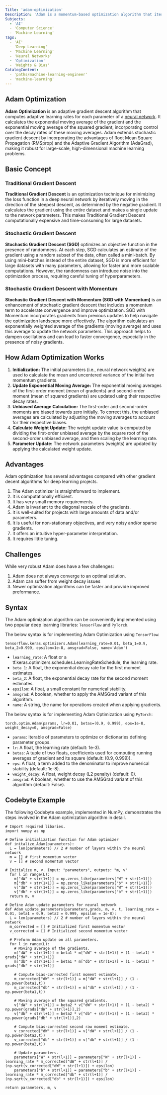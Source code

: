 ```yaml
---
Title: 'adam-optimization' 
Description: 'Adam is a momentum-based optimization algorithm that iteratively updates the weights and learning rates in a deep neural network during training.' 
Subjects: 
  - 'AI'
  - 'Computer Science'
  - 'Machine Learning'
Tags: 
  - 'AI'
  - 'Deep Learning'
  - 'Machine Learning'
  - 'Neural Networks'
  - 'Optimization'
  - 'Weights & Bias'
CatalogContent: 
  - 'paths/machine-learning-engineer'
  - 'machine-learning'
---
```


## Adam Optimization

**Adam Optimization** is an adaptive gradient descent algorithm that computes adaptive learning rates for each parameter of a [neural network](https://www.codecademy.com/resources/docs/ai/neural-networks). It calculates the exponential moving average of the gradient and the exponential moving average of the squared gradient, incorporating control over the decay rates of these moving averages. Adam extends stochastic gradient descent by incorporating the advantages of Root Mean Square Propagation (RMSprop) and the Adaptive Gradient Algorithm (AdaGrad), making it robust for large-scale, high-dimensional machine learning problems.

## Basic Concept

### Traditional Gradient Descent

**Traditional Gradient Descent** is an optimization technique for minimizing the loss function in a deep neural network by iteratively moving in the direction of the steepest descent, as determined by the negative gradient. It calculates the gradient using the entire dataset and makes a single update to the network parameters. This makes Traditional Gradient Descent computationally expensive and time-consuming for large datasets.

### Stochastic Gradient Descent

**Stochastic Gradient Descent (SGD)** optimizes an objective function in the presence of randomness. At each step, SGD calculates an estimate of the gradient using a random subset of the data, often called a mini-batch. By using mini-batches instead of the entire dataset, SGD is more efficient for large datasets with many parameters, allowing for faster and more scalable computations. However, the randomness can introduce noise into the optimization process, requiring careful tuning of hyperparameters.

### Stochastic Gradient Descent with Momentum

**Stochastic Gradient Descent with Momentum (SGD with Momentum)** is an enhancement of stochastic gradient descent that includes a momentum term to accelerate convergence and improve optimization. SGD with Momentum incorporates gradients from previous updates to help navigate the optimization landscape more effectively. The algorithm calculates an exponentially weighted average of the gradients (moving average) and uses this average to update the network parameters. This approach helps to dampen oscillations and can lead to faster convergence, especially in the presence of noisy gradients.

## How Adam Optimization Works

1. **Initialization:** The initial parameters (i.e., neural network weights) are used to calculate the mean and uncentered variance of the initial two momentum gradients.
2. **Update Exponential Moving Average:** The exponential moving averages of the first-order moment (mean of gradients) and second-order moment (mean of squared gradients) are updated using their respective decay rates.
3. **Unbiased Average Calculation:** The first-order and second-order moments are biased towards zero initially. To correct this, the unbiased averages are calculated by adjusting the moving averages to account for their respective biases.
4. **Calculate Weight Update:** The weight update value is computed by dividing the first-order unbiased average by the square root of the second-order unbiased average, and then scaling by the learning rate.
5. **Parameter Update:** The network parameters (weights) are updated by applying the calculated weight update.

## Advantages

Adam optimization has several advantages compared with other gradient decent algorithms for deep learning projects.

1. The Adam optimizer is straightforward to implement.
2. It is computationally efficient.
3. It has very small memory requirements.
4. Adam is invariant to the diagonal rescale of the gradients.
5. It is well-suited for projects with large amounts of data and/or parameters.
6. It is useful for non-stationary objectives, and very noisy and/or sparse gradients.
7. It offers an intuitive hyper-parameter interpretation.
8. It requires little tuning.

## Challenges

While very robust Adam does have a few challenges:

1. Adam does not always converge to an optimal solution.
2. Adam can suffer from weight decay issues
3. Newer optimization algorithms can be faster and provide improved preformance.

## Syntax

The Adam optimization algorithm can be conveniently implemented using two popular deep learning libraries: `TensorFlow` and `PyTorch`. 

The below syntax is for implementing Adam Optimization using `TensorFlow`:

```pseudo
tensorflow.keras.optimizers.Adam(learning_rate=0.01, beta_1=0.9, beta_2=0.999, epsilon=1e-8, amsgrad=False, name='Adam')
```

- `learning_rate`: A float or a tf.keras.optimizers.schedules.LearningRateSchedule, the learning rate.
- `beta_1`: A float, the exponential decay rate for the first moment estimates.
- `beta_2`: A float, the exponential decay rate for the second moment estimates.
- `epsilon`: A float, a small constant for numerical stability.
- `amsgrad`: A boolean, whether to apply the AMSGrad variant of this algorithm.
- `name`: A string, the name for operations created when applying gradients.

The below syntax is for implementing Adam Optimization using `PyTorch`:

```psuedo
torch.optim.Adam(params, lr=0.01, betas=(0.9, 0.999), eps=1e-8, weight_decay=0, amsgrad=False)
```
- `params`: Iterable of parameters to optimize or dictionaries defining parameter groups.
- `lr`: A float, the learning rate (default: 1e-3).
- `betas`: A tuple of two floats, coefficients used for computing running averages of gradient and its square (default: (0.9, 0.999)).
- `eps`: A float, a term added to the denominator to improve numerical stability (default: 1e-8).
- `weight_decay`: A float, weight decay (L2 penalty) (default: 0).
- `amsgrad`: A boolean, whether to use the AMSGrad variant of this algorithm (default: False).

## Codebyte Example

The following Codebyte example, implemented in NumPy, demonstrates the steps involved in the Adam optimization algorithm in detail.

```codebyte/python
# Import required libaries.
import numpy as np

# Define initialization function for Adam optimizer
def initalize_Adam(parameters):
  L = len(parameters) // 2 # number of layers within the neural network
  m = [] # first momentum vector
  v = [] # second momentum vector

# Initialize m, v. Input: "parameters", outputs: "m, v"
  for l in range(L):
    m["dW" + str(1+1)] = np.zeros_like(parameters["W" + str(1+1)])
    m["db" + str(1+1)] = np.zeros_like(parameters["b" + str(1+1)])
    v["dW" + str(1+1)] = np.zeros_like(parameters["W" + str(1+1)])
    v["db" + str(1+1)] = np.zeros_like(parameters["b" + str(1+1)])
  return m, v

# Define Adam update parameters for neural network
def Adam_update_parameters(parameters,grads, m, v, t, learning_rate = 0.01, beta1 = 0.9, beta2 = 0.999, epsilon = 1e-8):
  L = len(parameters) // 2 # number of layers within the neural network
  m_corrected = [] # Initialized first momentum vector
  v_corrected = [] # Initialized second momentum vector

  # Preform Adam update on all parameters.
  for l in range(L):
    # Moving average of the gradients. 
    m["dW" + str(1+1)] = beta1 * m["dW" + str(1+1)] + (1 - beta1) * grads["dW" + str(1+1)]
    m["db" + str(1+1)] = beta1 * m["db" + str(1+1)] + (1 - beta1) * grads["db" + str(1+1)]
    
    # Compute bias-corrected first moment estimate. 
    m_corrected["dW" + str(l+1)] = m["dW" + str(l+1)] / (1 - np.power(beta1,t))
    m_corrected["db" + str(l+1)] = m["db" + str(l+1)] / (1 - np.power(beta1,t))

    # Moving average of the squared gradients. 
    v["dW" + str(l+1)] = beta2 * v["dW" + str(l+1)] + (1 - beta2) * np.power(grads["dW" + str(l+1)],2)
    v["db" + str(l+1)] = beta2 * v["db" + str(l+1)] + (1 - beta2) * np.power(grads["db" + str(l+1)],2)

    # Compute bias-corrected second raw moment estimate.
    v_corrected["dW" + str(l+1)] = v["dW" + str(l+1)] / (1 - np.power(beta2,t))
    v_corrected["db" + str(l+1)] = v["db" + str(l+1)] / (1 - np.power(beta2,t))

    # Update parameters.
    parameters["W" + str(l+1)] = parameters["W" + str(l+1)] - learning_rate * m_corrected["dW" + str(l+1)] / (np.sqrt(v_corrected["dW" + str(l+1)]) + epsilon)
    parameters["b" + str(l+1)] = parameters["b" + str(l+1)] - learning_rate * m_corrected["db" + str(l+1)] / (np.sqrt(v_corrected["db" + str(l+1)]) + epsilon)

return parameters, m, v
```
